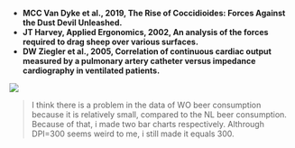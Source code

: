 * **MCC Van Dyke et al., 2019, The Rise of Coccidioides: Forces Against the Dust Devil Unleashed.**
* **JT Harvey, Applied Ergonomics, 2002, An analysis of the forces required to drag sheep over various surfaces.**
* **DW Ziegler et al., 2005, Correlation of continuous cardiac output measured by a pulmonary artery catheter versus impedance cardiography in ventilated patients.**

![](/Users/yuhao/Desktop/Figure1DPI300.png)

> I think there is a problem in the data of WO beer consumption because it is relatively small, compared to the NL beer consumption. Because of that, i made two bar charts respectively. Althrough DPI=300 seems weird to me, i still made it equals 300.